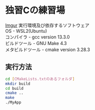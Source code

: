 #  独習Cの練習場
[Imgur](https://imgur.com/0XE5n5U)
実行環境及び依存するソフトウェア  
OS - WSL2(Ubuntu)  
コンパイラ - gcc version 13.3.0   
ビルドツール - GNU Make 4.3  
メタビルドツール - cmake version 3.28.3  

## 実行方法
```bash
cd [CMakeLists.txtのあるフォルダ]
mkdir build
cd build
cmake ..
make
./MyApp
```
